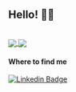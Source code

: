 ## Hello! 🎉🎊
<br />
<a href="https://github.com/anuraghazra/github-readme-stats">
  <img align="center" src="https://github-readme-stats.vercel.app/api?username=brian-izaki&show_icons=true&theme=cobalt" /> 
</a>
<a href="https://github.com/anuraghazra/github-readme-stats">
  <img align="center" src="https://github-readme-stats.vercel.app/api/top-langs/?username=brian-izaki&layout=compact&theme=cobalt" /> 
</a>
<br />

#### Where to find me

[![Linkedin Badge](https://img.shields.io/badge/-LinkedIn-blue?style=flat-square&logo=Linkedin&logoColor=white&link=https://br.linkedin.com/public-profile/in/brian-izaki-45b60b186)](https://br.linkedin.com/public-profile/in/brian-izaki-45b60b186)
